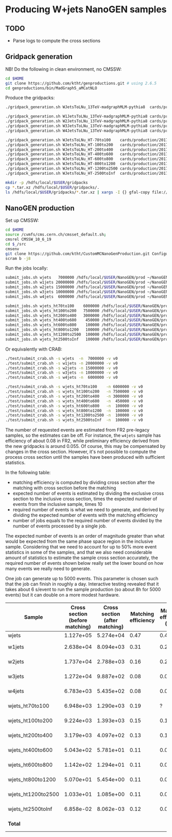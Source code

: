 # Producing W+jets NanoGEN samples

## TODO

- Parse logs to compute the cross sections

## Gridpack generation

NB! Do the following in clean environment, no CMSSW:

```bash
cd $HOME
git clone https://github.com/ktht/genproductions.git # using 2.6.5
cd genproductions/bin/MadGraph5_aMCatNLO
```

Produce the gridpacks:

```bash
./gridpack_generation.sh WJetsToLNu_13TeV-madgraphMLM-pythia8  cards/production/2017/13TeV/WJetsToLNu/WJetsToLNu_13TeV-madgraphMLM-pythia8 slurm

./gridpack_generation.sh W1JetsToLNu_13TeV-madgraphMLM-pythia8 cards/production/2017/13TeV/WJetsToLNu/W1JetsToLNu_13TeV-madgraphMLM-pythia8 slurm
./gridpack_generation.sh W2JetsToLNu_13TeV-madgraphMLM-pythia8 cards/production/2017/13TeV/WJetsToLNu/W2JetsToLNu_13TeV-madgraphMLM-pythia8 slurm
./gridpack_generation.sh W3JetsToLNu_13TeV-madgraphMLM-pythia8 cards/production/2017/13TeV/WJetsToLNu/W3JetsToLNu_13TeV-madgraphMLM-pythia8 slurm
./gridpack_generation.sh W4JetsToLNu_13TeV-madgraphMLM-pythia8 cards/production/2017/13TeV/WJetsToLNu/W4JetsToLNu_13TeV-madgraphMLM-pythia8 slurm

./gridpack_generation.sh WJetsToLNu_HT-70to100    cards/production/2017/13TeV/WJets_HT_LO_MLM/WJetsToLNu_HT-70to100 slurm
./gridpack_generation.sh WJetsToLNu_HT-100to200   cards/production/2017/13TeV/WJets_HT_LO_MLM/WJetsToLNu_HT-100to200 slurm
./gridpack_generation.sh WJetsToLNu_HT-200to400   cards/production/2017/13TeV/WJets_HT_LO_MLM/WJetsToLNu_HT-200to400 slurm
./gridpack_generation.sh WJetsToLNu_HT-400to600   cards/production/2017/13TeV/WJets_HT_LO_MLM/WJetsToLNu_HT-400to600 slurm
./gridpack_generation.sh WJetsToLNu_HT-600to800   cards/production/2017/13TeV/WJets_HT_LO_MLM/WJetsToLNu_HT-600to800 slurm
./gridpack_generation.sh WJetsToLNu_HT-800to1200  cards/production/2017/13TeV/WJets_HT_LO_MLM/WJetsToLNu_HT-800to1200 slurm
./gridpack_generation.sh WJetsToLNu_HT-1200to2500 cards/production/2017/13TeV/WJets_HT_LO_MLM/WJetsToLNu_HT-1200to2500 slurm
./gridpack_generation.sh WJetsToLNu_HT-2500toInf  cards/production/2017/13TeV/WJets_HT_LO_MLM/WJetsToLNu_HT-2500toInf slurm

mkdir -p /hdfs/local/$USER/gridpacks
cp *.tar.xz /hdfs/local/$USER/gridpacks/.
ls /hdfs/local/$USER/gridpacks/*.tar.xz | xargs -I {} gfal-copy file://{} gsiftp://$SERVER:$PORT/cms/store/user/$CRAB_USERNAME/gridpacks
```

## NanoGEN production

Set up CMSSW:

```bash
cd $HOME
source /cvmfs/cms.cern.ch/cmsset_default.sh;
cmsrel CMSSW_10_6_19
cd $_/src
cmsenv
git clone https://github.com/ktht/CustomMCNanoGenProduction.git Configuration/CustomNanoGEN
scram b -j8
```

Run the jobs locally:

```bash
submit_jobs.sh wjets   7000000 /hdfs/local/$USER/NanoGEN/prod ~/NanoGEN/log
submit_jobs.sh w1jets 20000000 /hdfs/local/$USER/NanoGEN/prod ~/NanoGEN/log
submit_jobs.sh w2jets 15000000 /hdfs/local/$USER/NanoGEN/prod ~/NanoGEN/log
submit_jobs.sh w3jets 10000000 /hdfs/local/$USER/NanoGEN/prod ~/NanoGEN/log
submit_jobs.sh w4jets  6000000 /hdfs/local/$USER/NanoGEN/prod ~/NanoGEN/log

submit_jobs.sh wjets_ht70to100    6000000 /hdfs/local/$USER/NanoGEN/prod ~/NanoGEN/log
submit_jobs.sh wjets_ht100to200   7500000 /hdfs/local/$USER/NanoGEN/prod ~/NanoGEN/log
submit_jobs.sh wjets_ht200to400   3000000 /hdfs/local/$USER/NanoGEN/prod ~/NanoGEN/log
submit_jobs.sh wjets_ht400to600    450000 /hdfs/local/$USER/NanoGEN/prod ~/NanoGEN/log
submit_jobs.sh wjets_ht600to800    100000 /hdfs/local/$USER/NanoGEN/prod ~/NanoGEN/log
submit_jobs.sh wjets_ht800to1200   100000 /hdfs/local/$USER/NanoGEN/prod ~/NanoGEN/log
submit_jobs.sh wjets_ht1200to2500  100000 /hdfs/local/$USER/NanoGEN/prod ~/NanoGEN/log
submit_jobs.sh wjets_ht2500toInf   100000 /hdfs/local/$USER/NanoGEN/prod ~/NanoGEN/log
``````

Or equivalently with CRAB:

```bash
./test/submit_crab.sh -s wjets  -n  7000000 -v v0
./test/submit_crab.sh -s w1jets -n 20000000 -v v0
./test/submit_crab.sh -s w2jets -n 15000000 -v v0
./test/submit_crab.sh -s w3jets -n 10000000 -v v0
./test/submit_crab.sh -s w4jets -n  6000000 -v v0

./test/submit_crab.sh -s wjets_ht70to100    -n 6000000 -v v0
./test/submit_crab.sh -s wjets_ht100to200   -n 7500000 -v v0
./test/submit_crab.sh -s wjets_ht200to400   -n 3000000 -v v0
./test/submit_crab.sh -s wjets_ht400to600   -n  450000 -v v0
./test/submit_crab.sh -s wjets_ht600to800   -n  100000 -v v0
./test/submit_crab.sh -s wjets_ht800to1200  -n  100000 -v v0
./test/submit_crab.sh -s wjets_ht1200to2500 -n  100000 -v v0
./test/submit_crab.sh -s wjets_ht2500toInf  -n  100000 -v v0
```

The number of requested events are estimated from FR2 pre-legacy samples, so the estimates can be off.
For instance, the `w4jets` sample has efficiency of about  0.08 in FR2, while preliminary efficiency
derived from the new gridpacks is around 0.055. Of course, this may be compensated by changes in
the cross section. However, it's not possible to compute the process cross section until the samples
have been produced with sufficient statistics.

In the following table:

- matching efficiency is computed by dividing cross section after the matching with cross section before the matching
- expected number of events is estimated by dividing the exclusive cross section to the inclusive cross section, times the expected number of events from the inclusive sample, times 10
- required number of events is what we need to generate, and derived by dividing the expected number of events with the matching efficiency
- number of jobs equals to the required number of events divided by the number of events processed by a single job.

The expected number of events is an order of magnitude greater than what would be expected from
the same phase space region in the inclusive sample. Considering that we need to account for up
to 50% more event statistics in some of the samples, and that we also need considerable amount of
statistics to estimate the sample cross section accurately, the required number of events shown
below really set the lower bound on how many events we really need to generate.

One job can generate up to 5000 events. This parameter is chosen such that the job can finish in
roughly a day. Interactive testing revealed that it takes about 6 s/event to run the sample
production (so about 8h for 5000 events) but it can double on a more modest hardware.

<table>
<thead>
  <tr>
    <th>Sample</th>
    <th>Cross section<br>(before matching)</th>
    <th>Cross section<br>(after matching)</th>
    <th>Matching<br>efficiency</th>
    <th>Matching<br>efficiency<br>(new)</th>
    <th>Expected<br># events</th>
    <th>Previous<br># events</th>
    <th>Required<br># events</th>
    <th># jobs</th>
  </tr>
</thead>
<tbody>
  <tr>
    <td>wjets</td>
    <td>1.127e+05</td>
    <td>5.274e+04</td>
    <td>0.47</td>
    <td>0.415</td>
    <td>3e6</td>
    <td>3e6 (1x)</td>
    <td>6.4e6</td>
    <td>1283</td>
  </tr>
  <tr>
    <td>w1jets</td>
    <td>2.638e+04</td>
    <td>8.094e+03</td>
    <td>0.31</td>
    <td>0.24</td>
    <td>4.6e6</td>
    <td>5e5 (9.2x)</td>
    <td>1.5e7</td>
    <td>3002</td>
  </tr>
  <tr>
    <td>w2jets</td>
    <td>1.737e+04</td>
    <td>2.788e+03</td>
    <td>0.16</td>
    <td>0.2</td>
    <td>1.6e6</td>
    <td>3e5 (5.3x)</td>
    <td>9.9e6</td>
    <td>1977</td>
  </tr>
  <tr>
    <td>w3jets</td>
    <td>1.272e+04</td>
    <td>9.887e+02</td>
    <td>0.08</td>
    <td>0.08</td>
    <td>5.6e5</td>
    <td>2e5 (2.8x)</td>
    <td>7.2e6</td>
    <td>1448</td>
  </tr>
  <tr>
    <td>w4jets</td>
    <td>6.783e+03</td>
    <td>5.435e+02</td>
    <td>0.08</td>
    <td>0.055</td>
    <td>3.1e5</td>
    <td>1e5 (3.1x)</td>
    <td>3.9e6</td>
    <td>772</td>
  </tr>
  <tr>
    <td>wjets_ht70to100</td>
    <td>6.948e+03</td>
    <td>1.290e+03</td>
    <td>0.19</td>
    <td>?</td>
    <td>7.3e5</td>
    <td>1e6 (0.73x)</td>
    <td>4e6</td>
    <td>791</td>
  </tr>
  <tr>
    <td>wjets_ht100to200</td>
    <td>9.224e+03</td>
    <td>1.393e+03</td>
    <td>0.15</td>
    <td>0.125</td>
    <td>8e5</td>
    <td>1e6 (0.8x)</td>
    <td>5.2e6</td>
    <td>1050</td>
  </tr>
  <tr>
    <td>wjets_ht200to400</td>
    <td>3.179e+03</td>
    <td>4.097e+02</td>
    <td>0.13</td>
    <td>0.125</td>
    <td>2.3e5</td>
    <td>5e5 (0.46x)</td>
    <td>1.8e6</td>
    <td>362</td>
  </tr>
  <tr>
    <td>wjets_ht400to600</td>
    <td>5.043e+02</td>
    <td>5.781e+01</td>
    <td>0.11</td>
    <td>0.08</td>
    <td>3.3e4</td>
    <td>2.5e5 (0.13x)</td>
    <td>2.9e5</td>
    <td>58</td>
  </tr>
  <tr>
    <td>wjets_ht600to800</td>
    <td>1.142e+02</td>
    <td>1.294e+01</td>
    <td>0.11</td>
    <td>0.095</td>
    <td>7.4e3</td>
    <td>1e5 (0.07x)</td>
    <td>6.5e4</td>
    <td>13</td>
  </tr>
  <tr>
    <td>wjets_ht800to1200</td>
    <td>5.070e+01</td>
    <td>5.454e+00</td>
    <td>0.11</td>
    <td>0.07</td>
    <td>3.1e3</td>
    <td>1e5 (0.03x)</td>
    <td>2.9e4</td>
    <td>6</td>
  </tr>
  <tr>
    <td>wjets_ht1200to2500</td>
    <td>1.033e+01</td>
    <td>1.085e+00</td>
    <td>0.11</td>
    <td>0.06</td>
    <td>6.2e2</td>
    <td>1e5 (0.01x)</td>
    <td>5.9e3</td>
    <td>2</td>
  </tr>
  <tr>
    <td>wjets_ht2500toInf</td>
    <td>6.858e-02</td>
    <td>8.062e-03</td>
    <td>0.12</td>
    <td>0.095</td>
    <td>4.6e0</td>
    <td>1e5 (~0x)</td>
    <td>3.9e1</td>
    <td>1</td>
  </tr>
  <tr>
    <td><b>Total</b></td>
    <td></td>
    <td></td>
    <td></td>
    <td></td>
    <td><b>1.2e7</b></td>
    <td><b>7.3e5 (16x)</b></td>
    <td><b>5.4e7</b></td>
    <td><b>10765</b></td>
  </tr>
</tbody>
</table>
